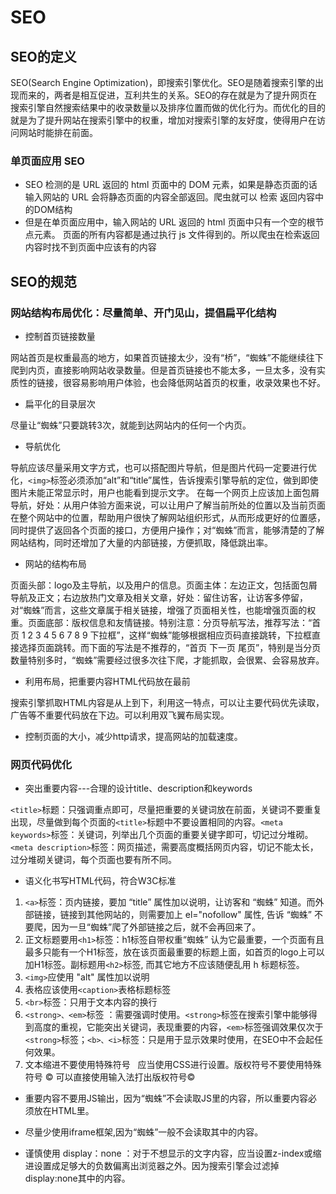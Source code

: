 <!--
 * @Author: x09898 coder_xujie@163.com
 * @Date: 2022-05-09 20:54:21
 * @LastEditors: x09898 coder_xujie@163.com
 * @FilePath: \HTML-CSS-Javascript-\HTML+CSS\HTML部分\HTML基础\SEO.md
 * @Description: SEO的概念以及最佳实践
-->
# SEO

## SEO的定义

SEO(Search Engine Optimization)，即搜索引擎优化。SEO是随着搜索引擎的出现而来的，两者是相互促进，互利共生的关系。SEO的存在就是为了提升网页在搜索引擎自然搜索结果中的收录数量以及排序位置而做的优化行为。而优化的目的就是为了提升网站在搜索引擎中的权重，增加对搜索引擎的友好度，使得用户在访问网站时能排在前面。

### 单页面应用 SEO

* SEO 检测的是 URL 返回的 html 页面中的 DOM 元素，如果是静态页面的话输入网站的 URL 会将静态页面的内容全部返回。爬虫就可以 检索 返回内容中的DOM结构
* 但是在单页面应用中，输入网站的 URL 返回的 html 页面中只有一个空的根节点元素。 页面的所有内容都是通过执行 js 文件得到的。所以爬虫在检索返回内容时找不到页面中应该有的内容

## SEO的规范

### 网站结构布局优化：尽量简单、开门见山，提倡扁平化结构

* 控制首页链接数量

网站首页是权重最高的地方，如果首页链接太少，没有“桥”，“蜘蛛”不能继续往下爬到内页，直接影响网站收录数量。但是首页链接也不能太多，一旦太多，没有实质性的链接，很容易影响用户体验，也会降低网站首页的权重，收录效果也不好。

* 扁平化的目录层次

尽量让“蜘蛛”只要跳转3次，就能到达网站内的任何一个内页。

* 导航优化

导航应该尽量采用文字方式，也可以搭配图片导航，但是图片代码一定要进行优化，`<img>`标签必须添加“alt”和“title”属性，告诉搜索引擎导航的定位，做到即使图片未能正常显示时，用户也能看到提示文字。
在每一个网页上应该加上面包屑导航，好处：从用户体验方面来说，可以让用户了解当前所处的位置以及当前页面在整个网站中的位置，帮助用户很快了解网站组织形式，从而形成更好的位置感，同时提供了返回各个页面的接口，方便用户操作；对“蜘蛛”而言，能够清楚的了解网站结构，同时还增加了大量的内部链接，方便抓取，降低跳出率。

* 网站的结构布局

页面头部：logo及主导航，以及用户的信息。页面主体：左边正文，包括面包屑导航及正文；右边放热门文章及相关文章，好处：留住访客，让访客多停留，对“蜘蛛”而言，这些文章属于相关链接，增强了页面相关性，也能增强页面的权重。页面底部：版权信息和友情链接。特别注意：分页导航写法，推荐写法：“首页 1 2 3 4 5 6 7 8 9 下拉框”，这样“蜘蛛”能够根据相应页码直接跳转，下拉框直接选择页面跳转。而下面的写法是不推荐的，“首页 下一页 尾页”，特别是当分页数量特别多时，“蜘蛛”需要经过很多次往下爬，才能抓取，会很累、会容易放弃。

* 利用布局，把重要内容HTML代码放在最前

搜索引擎抓取HTML内容是从上到下，利用这一特点，可以让主要代码优先读取，广告等不重要代码放在下边。可以利用双飞翼布局实现。

* 控制页面的大小，减少http请求，提高网站的加载速度。

### 网页代码优化

* 突出重要内容---合理的设计title、description和keywords

`<title>`标题：只强调重点即可，尽量把重要的关键词放在前面，关键词不要重复出现，尽量做到每个页面的`<title>`标题中不要设置相同的内容。`<meta keywords>`标签：关键词，列举出几个页面的重要关键字即可，切记过分堆砌。`<meta description>`标签：网页描述，需要高度概括网页内容，切记不能太长，过分堆砌关键词，每个页面也要有所不同。

* 语义化书写HTML代码，符合W3C标准

1. `<a>`标签：页内链接，要加 “title” 属性加以说明，让访客和 “蜘蛛” 知道。而外部链接，链接到其他网站的，则需要加上 el="nofollow" 属性, 告诉 “蜘蛛” 不要爬，因为一旦“蜘蛛”爬了外部链接之后，就不会再回来了。
2. 正文标题要用`<h1>`标签：h1标签自带权重“蜘蛛” 认为它最重要，一个页面有且最多只能有一个H1标签，放在该页面最重要的标题上面，如首页的logo上可以加H1标签。副标题用`<h2>`标签, 而其它地方不应该随便乱用 h 标题标签。
3. `<img>`应使用 "alt" 属性加以说明
4. 表格应该使用`<caption>`表格标题标签
5. `<br>`标签：只用于文本内容的换行
6. `<strong>、<em>`标签 ：需要强调时使用。`<strong>`标签在搜索引擎中能够得到高度的重视，它能突出关键词，表现重要的内容，`<em>`标签强调效果仅次于`<strong>`标签；`<b>、<i>`标签：只是用于显示效果时使用，在SEO中不会起任何效果。
7. 文本缩进不要使用特殊符号 &nbsp; 应当使用CSS进行设置。版权符号不要使用特殊符号 &copy; 可以直接使用输入法打出版权符号©

* 重要内容不要用JS输出，因为“蜘蛛”不会读取JS里的内容，所以重要内容必须放在HTML里。

* 尽量少使用iframe框架,因为“蜘蛛”一般不会读取其中的内容。

* 谨慎使用 display：none ：对于不想显示的文字内容，应当设置z-index或缩进设置成足够大的负数偏离出浏览器之外。因为搜索引擎会过滤掉display:none其中的内容。
